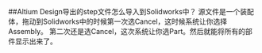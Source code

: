 ##Altium Design导出的step文件怎么导入到Solidworks中？
源文件是一个装配体，拖动到Solidworks中的时候第一次选Cancel，这时候系统让你选择Assembly。
第二次还是选Cancel，这次系统让你选Part。然后就能将所有的部件显示出来了。
